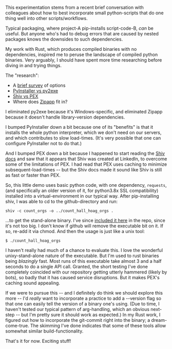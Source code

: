 This experimentation stems from a recent brief conversation with colleagues about how to best incorporate small python-scripts that do one thing well into other scripts/workflows.

Typical packaging, where project-A pip-installs script-code-B, _can_ be useful. But anyone who's had to debug errors that are caused by nested packages knows the downsides to such dependencies.

My work with Rust, which produces compiled binaries with no dependencies, inspired me to peruse the landscape of compiled python binaries. Very arguably, I should have spent more time researching before diving in and trying things.

The "research":
- A [brief survey] of options
- [PyInstaller vs py2exe]
- [Shiv vs PEX]
- Where does [Zipapp] fit in?

I eliminated py2exe because it's Windows-specific, and eliminated Zipapp because it doesn't handle library-version dependencies.

I bumped PyInstaller down a bit because one of its "benefits" is that it installs the whole python interpreter, which we don't need on our servers, and which contributes to slow load-times. (It's very possible that one can configure PyInstaller not to do that.)

And I bumped PEX down a bit because I happened to start reading the [Shiv docs] and saw that it appears that Shiv was created at LinkedIn, to overcome some of the limitations of PEX. I had read that PEX uses caching to minimize subsequent-load-times -- but the Shiv docs made it sound like Shiv is still as fast or faster than PEX.

So, this little demo uses basic python code, with one dependency, `requests`, (and specifically an older version of it, for python3.8x SSL compatibility) installed into a virtual-environment in our typical way. After pip-installing shiv, I was able to cd to the github-directory and run:

```
shiv -c count_orgs -o ../count_hall_hoag_orgs .
```

...to get the stand-alone binary. I've since [included it here] in the repo, since it's not too big. I don't know if github will remove the executable bit on it. If so, re-add it via chmod. And then the usage is just like a unix tool:

```
$ ./count_hall_hoag_orgs
```

I haven't really had much of a chance to evaluate this. I love the wonderful unixy-stand-alone nature of the executable. But I'm used to rust binaries being _blazingly_ fast. Most runs of this executable take almost 3 and a half seconds to do a single API call. Granted, the short testing I've done completely coincided with our repository getting utterly hammered (likely by bots), so badly that it has caused service disruptions. But it makes PEX's caching sound appealing.

If we were to pursue this -- and I definitely do think we should explore this more -- I'd _really_ want to incorporate a practice to add a --version flag so that one can easily tell the version of a binary one's using. (Due to time, I haven't tested our typical pattern of arg-handling, which an obvious next-step -- but I'm pretty sure it should work as expected.) In my Rust work, I figured out how to incorporate the git-commit right into the binary; a dream-come-true. The skimming I've done indicates that some of these tools allow somewhat similar build-functionality.

That's it for now. Exciting stuff!



[brief survey]: <https://chat.openai.com/share/268533cc-3edc-4105-9385-8d4de2483225>
[PyInstaller vs py2exe]: <https://chat.openai.com/share/9217b4a6-0de7-45e0-b9a0-be1fb3472f3a>
[Shiv vs PEX]: <https://chat.openai.com/share/deac4e2a-8965-4f31-ab0c-2157efeca3cf>
[Zipapp]: <https://chat.openai.com/share/919749ba-c4d5-4b56-a9db-28037e89c755>
[Shiv docs]: <https://shiv.readthedocs.io/en/latest/history.html>
[included it here]: <https://github.com/Brown-University-Library/shiv_experimentation_code/tree/main/the_created_binary>
